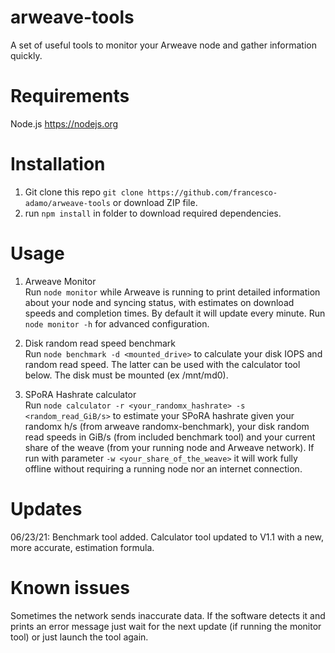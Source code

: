 # arweave-tools
A set of useful tools to monitor your Arweave node and gather information quickly.

# Requirements
Node.js https://nodejs.org

# Installation
1. Git clone this repo ```git clone https://github.com/francesco-adamo/arweave-tools``` or download ZIP file.
2. run ```npm install``` in folder to download required dependencies.

# Usage
1. Arweave Monitor <br/>
Run ```node monitor``` while Arweave is running to print detailed information about your node and syncing status, with estimates on download speeds and completion times. By default it will update every minute. Run ```node monitor -h``` for advanced configuration.

2. Disk random read speed benchmark <br/>
Run ```node benchmark -d <mounted_drive>``` to calculate your disk IOPS and random read speed. The latter can be used with the calculator tool below. The disk must be mounted (ex /mnt/md0).

3. SPoRA Hashrate calculator <br/>
Run ```node calculator -r <your_randomx_hashrate> -s <random_read_GiB/s>``` to estimate your SPoRA hashrate given your randomx h/s (from arweave randomx-benchmark), your disk random read speeds in GiB/s (from included benchmark tool) and your current share of the weave (from your running node and Arweave network). If run with parameter ```-w <your_share_of_the_weave>``` it will work fully offline without requiring a running node nor an internet connection.

# Updates
06/23/21: Benchmark tool added. Calculator tool updated to V1.1 with a new, more accurate, estimation formula.

# Known issues
Sometimes the network sends inaccurate data. If the software detects it and prints an error message just wait for the next update (if running the monitor tool) or just launch the tool again.

